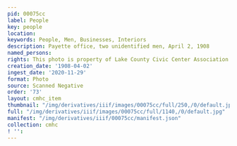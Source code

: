 ```yaml
---
pid: 00075cc
label: People
key: people
location: 
keywords: People, Men, Businesses, Interiors
description: Payette office, two unidentified men, April 2, 1908
named_persons: 
rights: This photo is property of Lake County Civic Center Association.
creation_date: '1908-04-02'
ingest_date: '2020-11-29'
format: Photo
source: Scanned Negative
order: '73'
layout: cmhc_item
thumbnail: "/img/derivatives/iiif/images/00075cc/full/250,/0/default.jpg"
full: "/img/derivatives/iiif/images/00075cc/full/1140,/0/default.jpg"
manifest: "/img/derivatives/iiif/00075cc/manifest.json"
collection: cmhc
! '': 
---
```

